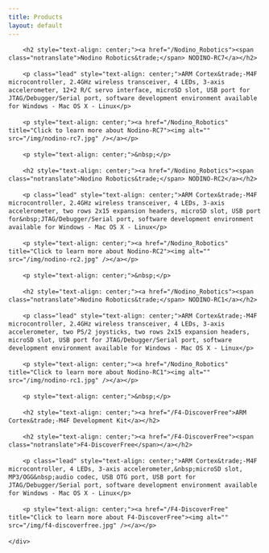 ```yaml
---
title: Products
layout: default
---
```


<div class="row-fluid">
	<div class="span12">

		<h2 style="text-align: center;"><a href="/Nodino_Robotics"><span class="notranslate">Nodino Robotics&trade;</span> NODINO-RC7</a></h2>

		<p class="lead" style="text-align: center;">ARM Cortex&trade;-M4F microcontroller, 2.4GHz wireless transceiver, 4 LEDs, 3-axis accelerometer, 12+2 R/C servo interface, microSD slot, USB port for JTAG/Debugger/Serial port, software development environment available for Windows - Mac OS X - Linux</p>

		<p style="text-align: center;"><a href="/Nodino_Robotics" title="Click to learn more about Nodino-RC7"><img alt="" src="/img/nodino-rc7.jpg" /></a></p>

		<p style="text-align: center;">&nbsp;</p>

		<h2 style="text-align: center;"><a href="/Nodino_Robotics"><span class="notranslate">Nodino Robotics&trade;</span> NODINO-RC2</a></h2>

		<p class="lead" style="text-align: center;">ARM Cortex&trade;-M4F microcontroller, 2.4GHz wireless transceiver, 4 LEDs, 3-axis accelerometer, two rows 2x15 expansion headers, microSD slot, USB port for&nbsp;JTAG/Debugger/Serial port, software development environment available for Windows - Mac OS X - Linux</p>

		<p style="text-align: center;"><a href="/Nodino_Robotics" title="Click to learn more about Nodino-RC2"><img alt="" src="/img/nodino-rc2.jpg" /></a></p>

		<p style="text-align: center;">&nbsp;</p>

		<h2 style="text-align: center;"><a href="/Nodino_Robotics"><span class="notranslate">Nodino Robotics&trade;</span> NODINO-RC1</a></h2>

		<p class="lead" style="text-align: center;">ARM Cortex&trade;-M4F microcontroller, 2.4GHz wireless transceiver, 4 LEDs, 3-axis accelerometer, two PS/2 joysticks, two rows 2x15 expansion headers, microSD slot, USB port for JTAG/Debugger/Serial port, software development environment available for Windows - Mac OS X - Linux</p>

		<p style="text-align: center;"><a href="/Nodino_Robotics" title="Click to learn more about Nodino-RC1"><img alt="" src="/img/nodino-rc1.jpg" /></a></p>

		<p style="text-align: center;">&nbsp;</p>

		<h2 style="text-align: center;"><a href="/F4-DiscoverFree">ARM Cortex&trade;-M4F Development Kit</a></h2>

		<h2 style="text-align: center;"><a href="/F4-DiscoverFree"><span class="notranslate">F4-DiscoverFree</span></a></h2>

		<p class="lead" style="text-align: center;">ARM Cortex&trade;-M4F microcontroller, 4 LEDs, 3-axis accelerometer,&nbsp;microSD slot, MP3/OGG&nbsp;audio codec, USB OTG port, USB port for JTAG/Debugger/Serial port, software development environment available for Windows - Mac OS X - Linux</p>

		<p style="text-align: center;"><a href="/F4-DiscoverFree" title="Click to learn more about F4-DiscoverFree"><img alt="" src="/img/f4-discoverfree.jpg" /></a></p>

	</div>
</div>